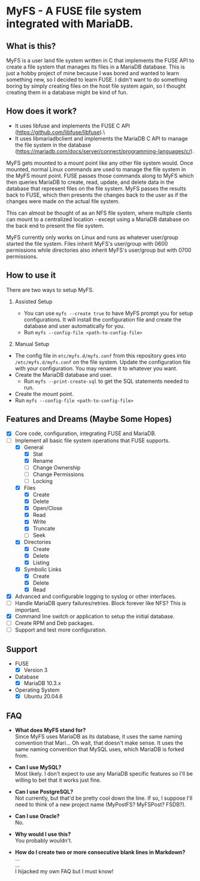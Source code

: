 # MyFS - A FUSE file system integrated with MariaDB.

## What is this?
MyFS is a user land file system written in C that implements the FUSE API to create a file system that manages its files in a MariaDB database. This is just a hobby project of mine because I was bored and wanted to learn something new, so I decided to learn FUSE. I didn't want to do something boring by simply creating files on the host file system again, so I thought creating them in a database might be kind of fun.


## How does it work?
+ It uses libfuse and implements the FUSE C API (https://github.com/libfuse/libfuse).\
+ It uses libmariadbclient and implements the MariaDB C API to manage the file system in the database (https://mariadb.com/docs/server/connect/programming-languages/c/).

MyFS gets mounted to a mount point like any other file system would. Once mounted, normal Linux commands are used to manage the file system in the MyFS mount point. FUSE passes those commands along to MyFS which then queries MariaDB to create, read, update, and delete data in the database that represent files on the file system. MyFS passes the results back to FUSE, which then presents the changes back to the user as if the changes were made on the actual file system.

This can almost be thought of as an NFS file system, where multiple clients can mount to a centralized location - except using a MariaDB database on the back end to present the file system.

MyFS currently only works on Linux and runs as whatever user/group started the file system. Files inherit MyFS's user/group with 0600 permissions while directories also inherit MyFS's user/group but with 0700 permissions.

## How to use it
There are two ways to setup MyFS.
1) Assisted Setup
  
    + You can use ```myfs --create true``` to have MyFS prompt you for setup configurations. It will install the configuration file and create the database and user automatically for you.
    + Run ```myfs --config-file <path-to-config-file>```
  
2) Manual Setup
   
  + The config file in ```etc/myfs.d/myfs.conf``` from this repository goes into ```/etc/myfs.d/myfs.conf``` on the file system. Update the configuration file with your configuration. You may rename it to whatever you want.
  + Create the MariaDB database and user.
    + Run ```myfs --print-create-sql``` to get the SQL statements needed to run.
  + Create the mount point.
  + Run ```myfs --config-file <path-to-config-file>```

## Features and Dreams (Maybe Some Hopes)
- [x] Core code, configuration, integrating FUSE and MariaDB.
- [ ] Implement all basic file system operations that FUSE supports.
    - [x] General
      - [x] Stat
      - [x] Rename
      - [ ] Change Ownership
      - [ ] Change Permissions
      - [ ] Locking
    - [x] Files
      - [x] Create
      - [x] Delete
      - [x] Open/Close
      - [x] Read
      - [x] Write
      - [x] Truncate
      - [ ] Seek
  - [x] Directories
      - [x] Create
      - [x] Delete
      - [x] Listing
  - [x] Symbolic Links
      - [x] Create
      - [x] Delete
      - [x] Read
- [x]  Advanced and configurable logging to syslog or other interfaces.
- [ ]  Handle MariaDB query failures/retries. Block forever like NFS? This is important.
- [x]  Command line switch or application to setup the initial database.
- [ ]  Create RPM and Deb packages.
- [ ]  Support and test more configuration.

## Support
+ FUSE
  - [x] Version 3
+ Database
  - [x] MariaDB 10.3.x
+ Operating System
  - [x] Ubuntu 20.04.6

## FAQ
+ **What does MyFS stand for?**\
Since MyFS uses MariaDB as its database, it uses the same naming convention that Mari... Oh wait, that doesn't make sense. It uses the same naming convention that MySQL uses, which MariaDB is forked from.

+ **Can I use MySQL?**\
Most likely. I don't expect to use any MariaDB specific features so I'll be willing to bet that it works just fine.

+ **Can I use PostgreSQL?**\
Not currently, but that'd be pretty cool down the line. If so, I suppose I'll need to think of a new project name (MyPostFS? MyFSPost? FSDB?). 

+ **Can I use Oracle?**\
No.

+ **Why would I use this?**\
You probably wouldn't.

+ **How do I create two or more consecutive blank lines in Markdown?**\
...\
...\
I hijacked my own FAQ but I must know!
